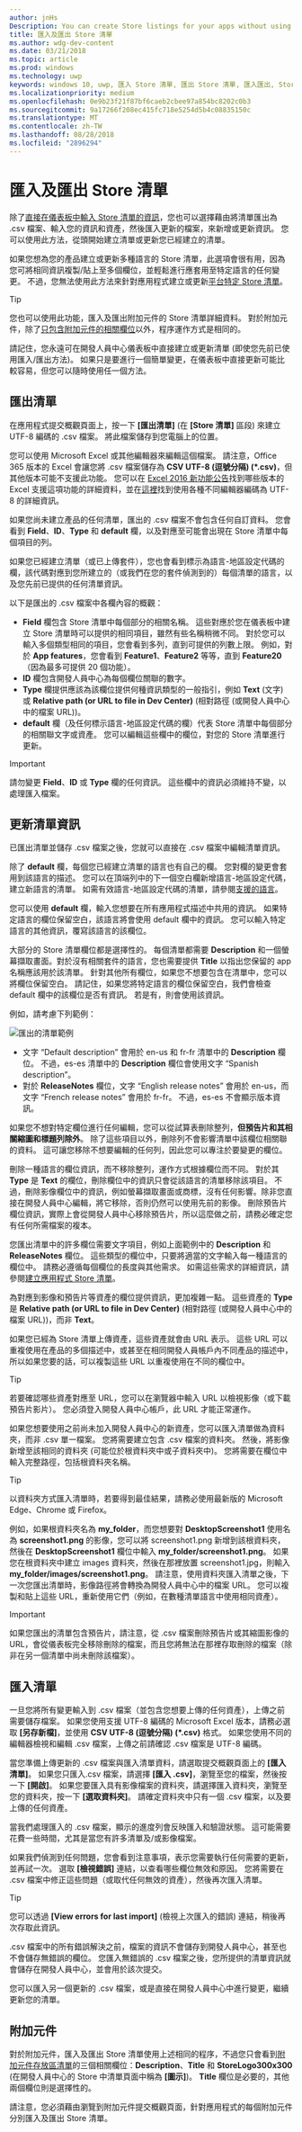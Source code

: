 ```yaml
---
author: jnHs
Description: You can create Store listings for your apps without using the Dev Center dashboard by exporting your listings in a .csv file, entering your info and assets, and then importing the updated file.
title: 匯入及匯出 Store 清單
ms.author: wdg-dev-content
ms.date: 03/21/2018
ms.topic: article
ms.prod: windows
ms.technology: uwp
keywords: windows 10, uwp, 匯入 Store 清單, 匯出 Store 清單, 匯入匯出, Store 清單 csv
ms.localizationpriority: medium
ms.openlocfilehash: 0e9b23f21f87bf6caeb2cbee97a854bc8202c0b3
ms.sourcegitcommit: 9a17266f208ec415fc718e5254d5b4c08835150c
ms.translationtype: MT
ms.contentlocale: zh-TW
ms.lasthandoff: 08/28/2018
ms.locfileid: "2896294"
---
```

# <a name="import-and-export-store-listings"></a>匯入及匯出 Store 清單

除了[直接在儀表板中輸入 Store 清單的資訊](create-app-store-listings.md)，您也可以選擇藉由將清單匯出為 .csv 檔案、輸入您的資訊和資產，然後匯入更新的檔案，來新增或更新資訊。 您可以使用此方法，從頭開始建立清單或更新您已經建立的清單。

如果您想為您的產品建立或更新多種語言的 Store 清單，此選項會很有用，因為您可將相同資訊複製/貼上至多個欄位，並輕鬆進行應套用至特定語言的任何變更。 不過，您無法使用此方法來針對應用程式建立或更新[平台特定 Store 清單](create-platform-specific-store-listings.md)。 

> [!TIP]
> 您也可以使用此功能，匯入及匯出附加元件的 Store 清單詳細資料。 對於附加元件，除了[只包含附加元件的相關欄位](#add-ons)以外，程序運作方式是相同的。

請記住，您永遠可在開發人員中心儀表板中直接建立或更新清單 (即使您先前已使用匯入/匯出方法)。 如果只是要進行一個簡單變更，在儀表板中直接更新可能比較容易，但您可以隨時使用任一個方法。

## <a name="export-listings"></a>匯出清單

在應用程式提交概觀頁面上，按一下 **\[匯出清單\]** (在 **\[Store 清單\]** 區段) 來建立 UTF-8 編碼的 .csv 檔案。 將此檔案儲存到您電腦上的位置。

您可以使用 Microsoft Excel 或其他編輯器來編輯這個檔案。 請注意，Office 365 版本的 Excel 會讓您將 .csv 檔案儲存為 **CSV UTF-8 (逗號分隔) (*.csv)**，但其他版本可能不支援此功能。 您可以在 [Excel 2016 新功能公告](https://support.office.com/en-us/article/What-s-new-in-Excel-2016-for-Windows-5fdb9208-ff33-45b6-9e08-1f5cdb3a6c73)找到哪些版本的 Excel 支援這項功能的詳細資料，並在[這裡](https://help.surveygizmo.com/help/encode-an-excel-file-to-utf-8-or-utf-16)找到使用各種不同編輯器編碼為 UTF-8 的詳細資訊。
      
如果您尚未建立產品的任何清單，匯出的 .csv 檔案不會包含任何自訂資料。 您會看到 **Field**、**ID**、**Type** 和 **default** 欄，以及對應至可能會出現在 Store 清單中每個項目的列。

如果您已經建立清單（或已上傳套件），您也會看到標示為語言-地區設定代碼的欄，該代碼對應到您所建立的（或我們在您的套件偵測到的）每個清單的語言，以及您先前已提供的任何清單資訊。
     
以下是匯出的 .csv 檔案中各欄內容的概觀：
- **Field** 欄包含 Store 清單中每個部分的相關名稱。 這些對應於您在儀表板中建立 Store 清單時可以提供的相同項目，雖然有些名稱稍微不同。 對於您可以輸入多個類型相同的項目，您會看到多列，直到可提供的列數上限。 例如，對於 **App features**，您會看到 **Feature1**、**Feature2** 等等，直到 **Feature20**（因為最多可提供 20 個功能）。
- **ID** 欄包含開發人員中心為每個欄位關聯的數字。 
- **Type** 欄提供應該為該欄位提供何種資訊類型的一般指引，例如 **Text** (文字) 或 **Relative path (or URL to file in Dev Center)** (相對路徑 (或開發人員中心中的檔案 URL))。 
- **default** 欄（及任何標示語言-地區設定代碼的欄）代表 Store 清單中每個部分的相關聯文字或資產。 您可以編輯這些欄中的欄位，對您的 Store 清單進行更新。

>[!IMPORTANT]
> 請勿變更 **Field**、**ID** 或 **Type** 欄的任何資訊。 這些欄中的資訊必須維持不變，以處理匯入檔案。

## <a name="update-listing-info"></a>更新清單資訊

已匯出清單並儲存 .csv 檔案之後，您就可以直接在 .csv 檔案中編輯清單資訊。 

除了 **default** 欄，每個您已經建立清單的語言也有自己的欄。 您對欄的變更會套用到該語言的描述。 您可以在頂端列中的下一個空白欄新增語言-地區設定代碼，建立新語言的清單。 如需有效語言-地區設定代碼的清單，請參閱[支援的語言](supported-languages.md)。

您可以使用 **default** 欄，輸入您想要在所有應用程式描述中共用的資訊。 如果特定語言的欄位保留空白，該語言將會使用 default 欄中的資訊。 您可以輸入特定語言的其他資訊，覆寫該語言的該欄位。

大部分的 Store 清單欄位都是選擇性的。 每個清單都需要 **Description** 和一個螢幕擷取畫面。對於沒有相關套件的語言，您也需要提供 **Title** 以指出您保留的 app 名稱應該用於該清單。 針對其他所有欄位，如果您不想要包含在清單中，您可以將欄位保留空白。 請記住，如果您將特定語言的欄位保留空白，我們會檢查 default 欄中的該欄位是否有資訊。 若是有，則會使用該資訊。 

例如，請考慮下列範例： 

![匯出的清單範例](images/listingimport.png)
     
- 文字 “Default description” 會用於 en-us 和 fr-fr 清單中的 **Description** 欄位。 不過，es-es 清單中的 **Description** 欄位會使用文字 “Spanish description”。 
- 對於 **ReleaseNotes** 欄位，文字 “English release notes” 會用於 en-us，而文字 “French release notes” 會用於 fr-fr。 不過，es-es 不會顯示版本資訊。

如果您不想對特定欄位進行任何編輯，您可以從試算表刪除整列，**但預告片和其相關縮圖和標題列除外**。 除了這些項目以外，刪除列不會影響清單中該欄位相關聯的資料。 這可讓您移除不想要編輯的任何列，因此您可以專注於要變更的欄位。

刪除一種語言的欄位資訊，而不移除整列，運作方式根據欄位而不同。 對於其 **Type** 是 **Text** 的欄位，刪除欄位中的資訊只會從該語言的清單移除該項目。  不過，刪除影像欄位中的資訊，例如螢幕擷取畫面或商標，沒有任何影響。除非您直接在開發人員中心編輯，將它移除，否則仍然可以使用先前的影像。 刪除預告片欄位資訊，實際上會從開發人員中心移除預告片，所以這麼做之前，請務必確定您有任何所需檔案的複本。

您匯出清單中的許多欄位需要文字項目，例如上面範例中的 **Description** 和 **ReleaseNotes** 欄位。 這些類型的欄位中，只要將適當的文字輸入每一種語言的欄位中。 請務必遵循每個欄位的長度與其他需求。 如需這些需求的詳細資訊，請參閱[建立應用程式 Store 清單](create-app-store-listings.md)。

為對應到影像和預告片等資產的欄位提供資訊，更加複雜一點。 這些資產的 **Type** 是 **Relative path (or URL to file in Dev Center)** (相對路徑 (或開發人員中心中的檔案 URL))，而非 **Text**。 
     
如果您已經為 Store 清單上傳資產，這些資產就會由 URL 表示。 這些 URL 可以重複使用在產品的多個描述中，或甚至在相同開發人員帳戶內不同產品的描述中，所以如果您要的話，可以複製這些 URL 以重複使用在不同的欄位中。

> [!TIP]
> 若要確認哪些資產對應至 URL，您可以在瀏覽器中輸入 URL 以檢視影像（或下載預告片影片）。  您必須登入開發人員中心帳戶，此 URL 才能正常運作。

如果您想要使用之前尚未加入開發人員中心的新資產，您可以匯入清單做為資料夾，而非 .csv 單一檔案。 您將需要建立包含 .csv 檔案的資料夾。 然後，將影像新增至該相同的資料夾 (可能位於根資料夾中或子資料夾中)。 您將需要在欄位中輸入完整路徑，包括根資料夾名稱。

> [!TIP]
> 以資料夾方式匯入清單時，若要得到最佳結果，請務必使用最新版的 Microsoft Edge、Chrome 或 Firefox。

例如，如果根資料夾名為 **my_folder**，而您想要對 **DesktopScreenshot1** 使用名為 **screenshot1.png** 的影像，您可以將 screenshot1.png 新增到該根資料夾，然後在 **DesktopScreenshot1** 欄位中輸入 **my_folder/screenshot1.png**。 如果您在根資料夾中建立 images 資料夾，然後在那裡放置 screenshot1.jpg，則輸入 **my_folder/images/screenshot1.png**。 請注意，使用資料夾匯入清單之後，下一次您匯出清單時，影像路徑將會轉換為開發人員中心中的檔案 URL。 您可以複製和貼上這些 URL，重新使用它們（例如，在數種清單語言中使用相同資產）。 

> [!IMPORTANT]
> 如果您匯出的清單包含預告片，請注意，從 .csv 檔案刪除預告片或其縮圖影像的 URL，會從儀表板完全移除刪除的檔案，而且您將無法在那裡存取刪除的檔案（除非在另一個清單中尚未刪除該檔案）。 

## <a name="import-listings"></a>匯入清單

一旦您將所有變更輸入到 .csv 檔案（並包含您想要上傳的任何資產），上傳之前需要儲存檔案。 如果您使用支援 UTF-8 編碼的 Microsoft Excel 版本，請務必選取 **\[另存新檔\]**，並使用 **CSV UTF-8 (逗號分隔) (*.csv)** 格式。 如果您使用不同的編輯器檢視和編輯 .csv 檔案，上傳之前請確認 .csv 檔案是 UTF-8 編碼。

當您準備上傳更新的 .csv 檔案與匯入清單資料，請選取提交概觀頁面上的 **\[匯入清單\]**。 如果您只匯入.csv 檔案，請選擇 **\[匯入 .csv\]**，瀏覽至您的檔案，然後按一下 **\[開啟\]**。 如果您要匯入具有影像檔案的資料夾，請選擇匯入資料夾，瀏覽至您的資料夾，按一下 **\[選取資料夾\]**。 請確定資料夾中只有一個 .csv 檔案，以及要上傳的任何資產。 

當我們處理匯入的 .csv 檔案，顯示的進度列會反映匯入和驗證狀態。 這可能需要花費一些時間，尤其是當您有許多清單及/或影像檔案。 

如果我們偵測到任何問題，您會看到注意事項，表示您需要執行任何需要的更新，並再試一次。 選取 **\[檢視錯誤\]** 連結，以查看哪些欄位無效和原因。 您將需要在 .csv 檔案中修正這些問題（或取代任何無效的資產），然後再次匯入清單。

> [!TIP]
> 您可以透過 **\[View errors for last import\]** (檢視上次匯入的錯誤) 連結，稍後再次存取此資訊。

.csv 檔案中的所有錯誤解決之前，檔案的資訊不會儲存到開發人員中心，甚至也不會儲存無錯誤的欄位。 您匯入無錯誤的 .csv 檔案之後，您所提供的清單資訊就會儲存在開發人員中心，並會用於該次提交。

您可以匯入另一個更新的 .csv 檔案，或是直接在開發人員中心中進行變更，繼續更新您的清單。

## <a name="add-ons"></a>附加元件

對於附加元件，匯入及匯出 Store 清單使用上述相同的程序，不過您只會看到[附加元件存放區清單](create-add-on-store-listings.md)的三個相關欄位：**Description**、**Title** 和 **StoreLogo300x300** (在開發人員中心的 Store 中清單頁面中稱為 **\[圖示\]**)。 **Title** 欄位是必要的，其他兩個欄位則是選擇性的。

請注意，您必須藉由瀏覽到附加元件提交概觀頁面，針對應用程式的每個附加元件分別匯入及匯出 Store 清單。


